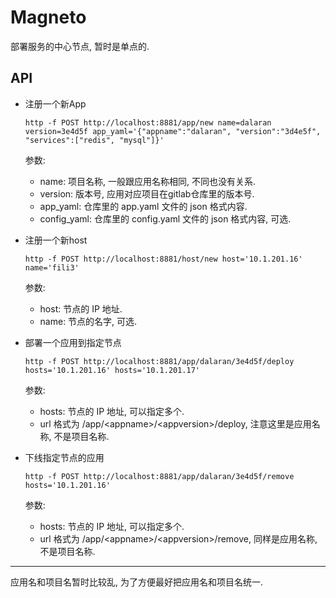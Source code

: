 Magneto
=======
部署服务的中心节点, 暂时是单点的.

API
---

*   注册一个新App

        http -f POST http://localhost:8881/app/new name=dalaran version=3e4d5f app_yaml='{"appname":"dalaran", "version":"3d4e5f", "services":["redis", "mysql"]}'
        
    参数:
    
    * name: 项目名称, 一般跟应用名称相同, 不同也没有关系.
    * version: 版本号, 应用对应项目在gitlab仓库里的版本号.
    * app\_yaml: 仓库里的 app.yaml 文件的 json 格式内容.
    * config\_yaml: 仓库里的 config.yaml 文件的 json 格式内容, 可选.
    
*   注册一个新host

        http -f POST http://localhost:8881/host/new host='10.1.201.16' name='fili3'
        
    参数:
    
    * host: 节点的 IP 地址.
    * name: 节点的名字, 可选.
    
*   部署一个应用到指定节点

        http -f POST http://localhost:8881/app/dalaran/3e4d5f/deploy hosts='10.1.201.16' hosts='10.1.201.17'
        
    参数:
    
    * hosts: 节点的 IP 地址, 可以指定多个.
    * url 格式为 /app/\<appname\>/\<appversion\>/deploy, 注意这里是应用名称, 不是项目名称.
    
*   下线指定节点的应用

        http -f POST http://localhost:8881/app/dalaran/3e4d5f/remove hosts='10.1.201.16'
        
    参数:
    
    * hosts: 节点的 IP 地址, 可以指定多个.
    * url 格式为 /app/\<appname\>/\<appversion\>/remove, 同样是应用名称, 不是项目名称.
    
------

应用名和项目名暂时比较乱, 为了方便最好把应用名和项目名统一.
